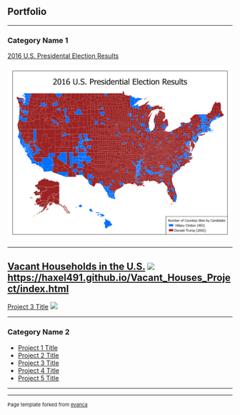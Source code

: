 ## Portfolio

---

### Category Name 1 

[2016 U.S. Presidental Election Results](/2016_Presidental_Election/index.md)

<img src="2016_Presidental_Election/2016 Presidental Election Results.png"/>

---
[Vacant Households in the U.S.](/Vacant_Houses_Project/index.html)
<img src="images/dummy_thumbnail.jpg?raw=true"/>
https://haxel491.github.io/Vacant_Houses_Project/index.html
---
[Project 3 Title](http://example.com/)
<img src="images/dummy_thumbnail.jpg?raw=true"/>

---

### Category Name 2

- [Project 1 Title](http://example.com/)
- [Project 2 Title](http://example.com/)
- [Project 3 Title](http://example.com/)
- [Project 4 Title](http://example.com/)
- [Project 5 Title](http://example.com/)

---




---
<p style="font-size:11px">Page template forked from <a href="https://github.com/evanca/quick-portfolio">evanca</a></p>
<!-- Remove above link if you don't want to attibute -->
